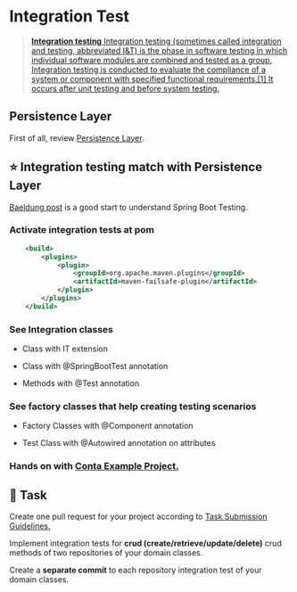 Integration Test
====

> [**Integration testing** Integration testing (sometimes called integration and testing, abbreviated I&T) is the phase in software testing in which individual software modules are combined and tested as a group. Integration testing is conducted to evaluate the compliance of a system or component with specified functional requirements.[1] It occurs after unit testing and before system testing.](https://en.wikipedia.org/wiki/Integration_testing) 

## Persistence Layer ##

First of all, review [Persistence Layer](persistence-layer.md).

## :star: Integration testing match with Persistence Layer ##

[Baeldung post](https://www.baeldung.com/spring-boot-testing) is a good start to understand Spring Boot Testing.

### Activate integration tests at pom
```xml
    <build>
        <plugins>
            <plugin>
                <groupId>org.apache.maven.plugins</groupId>
                <artifactId>maven-failsafe-plugin</artifactId>
            </plugin>
        </plugins>
    </build>
```

### See Integration classes 

- Class with IT extension

- Class with @SpringBootTest annotation

- Methods with @Test annotation

### See factory classes that help creating testing scenarios

- Factory Classes with @Component annotation

- Test Class with @Autowired annotation on attributes

### Hands on with [Conta Example Project.](https://github.com/persapiens/conta/issues/134)

## :construction_worker: Task

Create one pull request for your project according to [Task Submission Guidelines.](../assessment.md#task-submission)

Implement integration tests for **crud (create/retrieve/update/delete)** crud methods of two repositories of your domain classes.

Create a **separate commit** to each repository integration test of your domain classes.
